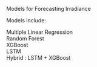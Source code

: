 Models for Forecasting Irradiance <br>

Models include: <br>

Multiple Linear Regression <br>
Random Forest <br>
XGBoost <br>
LSTM <br>
Hybrid : LSTM + XGBoost<br>

